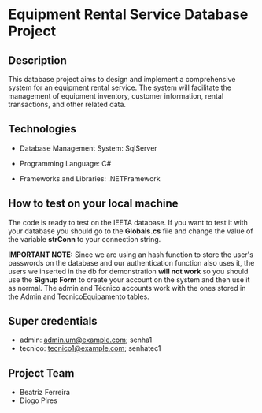 # Equipment Rental Service Database Project

## Description

This database project aims to design and implement a comprehensive system for an equipment rental service. The system will facilitate the management of equipment inventory, customer information, rental transactions, and other related data.

## Technologies

- Database Management System: SqlServer

- Programming Language: C#

- Frameworks and Libraries: .NETFramework

## How to test on your local machine

The code is ready to test on the IEETA database.
If you want to test it with your database you should go to the **Globals.cs** file and change the value of the variable **strConn** to your connection string.

**IMPORTANT NOTE:** Since we are using an hash function to store the user's passwords on the database and our authentication function also uses it, the users we inserted in the db for demonstration **will not work** so you should use the **Signup Form** to create your account on the system and then use it as normal.
The admin and Técnico accounts work with the ones stored in the Admin and TecnicoEquipamento tables.

## Super credentials

- admin: admin.um@example.com; senha1
- tecnico: tecnico1@example.com; senhatec1
  

## Project Team

- Beatriz Ferreira
- Diogo Pires


